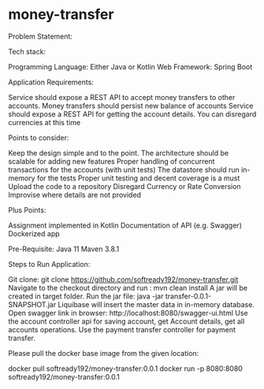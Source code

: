# money-transfer

Problem Statement:

Tech stack: 

Programming Language: Either Java or Kotlin
Web Framework: Spring Boot

Application Requirements:

Service should expose a REST API to accept money transfers to other accounts. Money transfers should persist new balance of accounts
Service should expose a REST API for getting the account details. You can disregard currencies at this time

Points to consider:

Keep the design simple and to the point. The architecture should be scalable for adding new features
Proper handling of concurrent transactions for the accounts (with unit tests)
The datastore should run in-memory for the tests
Proper unit testing and decent coverage is a must
Upload the code to a repository
Disregard Currency or Rate Conversion
Improvise where details are not provided

Plus Points:

Assignment implemented in Kotlin
Documentation of API (e.g. Swagger)
Dockerized app


Pre-Requisite: Java 11 Maven 3.8.1

Steps to Run Application:

Git clone: git clone https://github.com/softready192/money-transfer.git
Navigate to the checkout directory and run : mvn clean install
A jar will be created in target folder. Run the jar file: java -jar transfer-0.0.1-SNAPSHOT.jar
Liquibase will insert the master data in in-memory database.
Open swagger link in browser: http://localhost:8080/swagger-ui.html
Use the account controller api for saving account, get Account details, get all accounts operations.
Use the payment transfer controller for payment transfer.

Please pull the docker base image from the given location:

docker pull softready192/money-transfer:0.0.1
docker run -p 8080:8080 softready192/money-transfer:0.0.1
